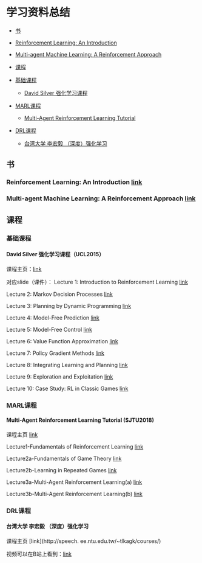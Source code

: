 # 学习资料总结

 - [书](#书)
  - [Reinforcement Learning: An Introduction](#Reinforcement-Learning:-An-Introduction)

  - [Multi-agent Machine Learning: A Reinforcement Approach](#multi-agent-machine-learning:-a-reinforcement-approach)



 - [课程](#课程)
  - [基础课程](#基础课程)
    - [David Silver 强化学习课程](#david-silver-强化学习课程（UCL2015）)
  - [MARL课程](#MARL课程)
    - [Multi-Agent Reinforcement Learning Tutorial](#multi-agent-reinforcement-learning-tutorial-(SJTU2018))
  - [DRL课程](#DRL课程)
    - [台湾大学 李宏毅 （深度）强化学习](#台湾大学-李宏毅-（深度）强化学习)

## 书
### Reinforcement Learning: An Introduction [link](https://github.com/kirsguo/kirsguo_library/blob/master/book/Reinforcement%20Learning%20-%20An%20Introduction.pdf )

### Multi-agent Machine Learning: A Reinforcement Approach [link](https://github.com/kirsguo/kirsguo_library/blob/master/book/multi-agent%20machine%20learning%20a%20reinforcement%20approach.pdf)

## 课程
### 基础课程

#### David Silver 强化学习课程（UCL2015）

课程主页：[link](http://www0.cs.ucl.ac.uk/staff/d.silver/web/Teaching.html)

对应slide（课件）：
Lecture 1: Introduction to Reinforcement Learning [link](http://www0.cs.ucl.ac.uk/staff/d.silver/web/Teaching_files/intro_RL.pdf)

Lecture 2: Markov Decision Processes [link](http://www0.cs.ucl.ac.uk/staff/d.silver/web/Teaching_files/MDP.pdf)

Lecture 3: Planning by Dynamic Programming [link](http://www0.cs.ucl.ac.uk/staff/d.silver/web/Teaching_files/DP.pdf)

Lecture 4: Model-Free Prediction [link](http://www0.cs.ucl.ac.uk/staff/d.silver/web/Teaching_files/MC-TD.pdf)

Lecture 5: Model-Free Control [link](http://www0.cs.ucl.ac.uk/staff/d.silver/web/Teaching_files/control.pdf)

Lecture 6: Value Function Approximation [link](http://www0.cs.ucl.ac.uk/staff/d.silver/web/Teaching_files/FA.pdf)

Lecture 7: Policy Gradient Methods [link](http://www0.cs.ucl.ac.uk/staff/d.silver/web/Teaching_files/pg.pdf)

Lecture 8: Integrating Learning and Planning [link](http://www0.cs.ucl.ac.uk/staff/d.silver/web/Teaching_files/dyna.pdf)

Lecture 9: Exploration and Exploitation [link](http://www0.cs.ucl.ac.uk/staff/d.silver/web/Teaching_files/XX.pdf)

Lecture 10: Case Study: RL in Classic Games [link](http://www0.cs.ucl.ac.uk/staff/d.silver/web/Teaching_files/games.pdf)

### MARL课程

#### Multi-Agent Reinforcement Learning Tutorial (SJTU2018)

 课程主页 [link](http://wnzhang.net/tutorials/marl2018/index.html)

 Lecture1-Fundamentals of Reinforcement Learning  [link](http://wnzhang.net/tutorials/marl2018/docs/lecture-1-rl.pdf)

 Lecture2a-Fundamentals of Game Theory [link](http://wnzhang.net/tutorials/marl2018/docs/lecture-2a-game-theory.pdf)

 Lecture2b-Learning in Repeated Games [link](http://wnzhang.net/tutorials/marl2018/docs/lecture-2b-repeated-games.pdf)

 Lecture3a-Multi-Agent Reinforcement Learning(a) [link](http://wnzhang.net/tutorials/marl2018/docs/lecture-3a-marl-1.pdf)

 Lecture3b-Multi-Agent Reinforcement Learning(b) [link](http://wnzhang.net/tutorials/marl2018/docs/lecture-3b-marl-2.pdf)


### DRL课程

#### 台湾大学 李宏毅 （深度）强化学习
课程主页 [link](http://speech. ee.ntu.edu.tw/~tlkagk/courses/)

视频可以在B站上看到：[link](https://www.bilibili.com/video/av24724071?from=search&seid=14814651069494196110)
